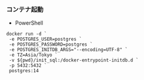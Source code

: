 ### コンテナ起動

- PowerShell
```powershell: PowerShell
docker run -d `
 -e POSTGRES_USER=postgres `
 -e POSTGRES_PASSWORD=postgres `
 -e POSTGRES_INITDB_ARGS="--encoding=UTF-8" `
 -e TZ=Asia/Tokyo `
 -v ${pwd}/init_sql:/docker-entrypoint-initdb.d `
 -p 5432:5432 `
 postgres:14
```
